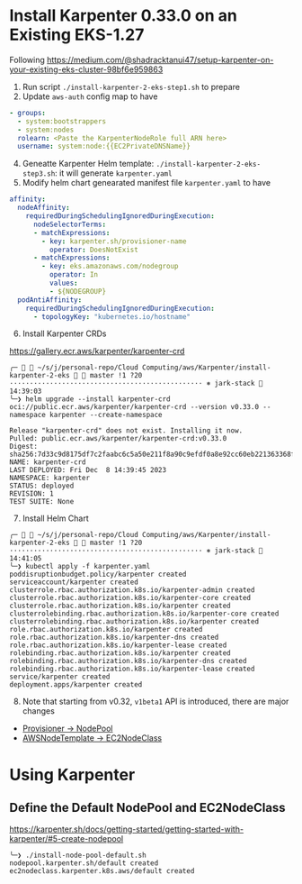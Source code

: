 # Install Karpenter 0.33.0 on an Existing EKS-1.27

Following https://medium.com/@shadracktanui47/setup-karpenter-on-your-existing-eks-cluster-98bf6e959863

1. Run script `./install-karpenter-2-eks-step1.sh` to prepare
2. Update `aws-auth` config map to have
```yaml
- groups:
  - system:bootstrappers
  - system:nodes
  rolearn: <Paste the KarpenterNodeRole full ARN here>
  username: system:node:{{EC2PrivateDNSName}}
```
4. Geneatte Karpenter Helm template: `./install-karpenter-2-eks-step3.sh`: it will generate `karpenter.yaml`
5. Modify helm chart genearated manifest file `karpenter.yaml` to have
```yaml
affinity:
  nodeAffinity:
    requiredDuringSchedulingIgnoredDuringExecution:
      nodeSelectorTerms:
      - matchExpressions:
        - key: karpenter.sh/provisioner-name
          operator: DoesNotExist
      - matchExpressions:
        - key: eks.amazonaws.com/nodegroup
          operator: In
          values:
          - ${NODEGROUP}
  podAntiAffinity:
    requiredDuringSchedulingIgnoredDuringExecution:
      - topologyKey: "kubernetes.io/hostname"
```
6. Install Karpenter CRDs

https://gallery.ecr.aws/karpenter/karpenter-crd

```
╭─   ~/s/j/personal-repo/Cloud Computing/aws/Karpenter/install-karpenter-2-eks   master !1 ?20 ················································ ⎈ jark-stack  14:39:03
╰─❯ helm upgrade --install karpenter-crd oci://public.ecr.aws/karpenter/karpenter-crd --version v0.33.0 --namespace karpenter --create-namespace

Release "karpenter-crd" does not exist. Installing it now.
Pulled: public.ecr.aws/karpenter/karpenter-crd:v0.33.0
Digest: sha256:7d33c9d8175df7c2faabc6c5a50e211f8a90c9efdf0a8e92cc60eb221363368f
NAME: karpenter-crd
LAST DEPLOYED: Fri Dec  8 14:39:45 2023
NAMESPACE: karpenter
STATUS: deployed
REVISION: 1
TEST SUITE: None
```

7. Install Helm Chart
   
```
╭─   ~/s/j/personal-repo/Cloud Computing/aws/Karpenter/install-karpenter-2-eks   master !1 ?20 ················································ ⎈ jark-stack  14:41:05
╰─❯ kubectl apply -f karpenter.yaml 
poddisruptionbudget.policy/karpenter created
serviceaccount/karpenter created
clusterrole.rbac.authorization.k8s.io/karpenter-admin created
clusterrole.rbac.authorization.k8s.io/karpenter-core created
clusterrole.rbac.authorization.k8s.io/karpenter created
clusterrolebinding.rbac.authorization.k8s.io/karpenter-core created
clusterrolebinding.rbac.authorization.k8s.io/karpenter created
role.rbac.authorization.k8s.io/karpenter created
role.rbac.authorization.k8s.io/karpenter-dns created
role.rbac.authorization.k8s.io/karpenter-lease created
rolebinding.rbac.authorization.k8s.io/karpenter created
rolebinding.rbac.authorization.k8s.io/karpenter-dns created
rolebinding.rbac.authorization.k8s.io/karpenter-lease created
service/karpenter created
deployment.apps/karpenter created

```

8. Note that starting from v0.32, `v1beta1` API is introduced, there are major changes
-  [Provisioner -> NodePool](https://karpenter.sh/preview/upgrading/v1beta1-migration/#provisioner---nodepool)
-  [AWSNodeTemplate -> EC2NodeClass](https://karpenter.sh/preview/upgrading/v1beta1-migration/#awsnodetemplate---ec2nodeclass)

# Using Karpenter

## Define the Default NodePool and EC2NodeClass

https://karpenter.sh/docs/getting-started/getting-started-with-karpenter/#5-create-nodepool

```
╰─❯ ./install-node-pool-default.sh 
nodepool.karpenter.sh/default created
ec2nodeclass.karpenter.k8s.aws/default created
```
